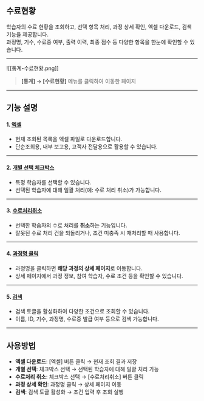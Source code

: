 ## 수료현황  

학습자의 수료 현황을 조회하고, 선택 항목 처리, 과정 상세 확인, 엑셀 다운로드, 검색 기능을 제공합니다.  
과정명, 기수, 수료증 여부, 출력 이력, 최종 점수 등 다양한 항목을 한눈에 확인할 수 있습니다.  

***
![[통계-수료현황.png]]

> **[통계] → [수료현황]** 메뉴를 클릭하여 이동한 페이지  

***

## 기능 설명  

#### 1. [엑셀](엑셀.md)
- 현재 조회된 목록을 엑셀 파일로 다운로드합니다.  
- 단순조회용, 내부 보고용, 고객사 전달용으로 활용할 수 있습니다.  
***

#### 2. [개별 선택 체크박스](수료현황-선택.md)  
- 특정 학습자를 선택할 수 있습니다.  
- 선택된 학습자에 대해 일괄 처리(예: 수료 처리 취소)가 가능합니다.  

***

#### 3. [수료처리취소](수료처리취소.md)  
- 선택한 학습자의 수료 처리를 **취소**하는 기능입니다.  
- 잘못된 수료 처리 건을 되돌리거나, 조건 미충족 시 재처리할 때 사용합니다.  

***

#### 4. [과정명 클릭](수료현황-상세.md)  
- 과정명을 클릭하면 **해당 과정의 상세 페이지**로 이동합니다.  
- 상세 페이지에서 과정 정보, 참여 학습자, 수료 조건 등을 확인할 수 있습니다.  

***

#### 5. [검색](검색.md)  
- 검색 토글을 활성화하여 다양한 조건으로 조회할 수 있습니다.  
- 이름, ID, 기수, 과정명, 수료증 발급 여부 등으로 검색 가능합니다.  

***

## 사용방법  
- **엑셀 다운로드**: [엑셀] 버튼 클릭 → 현재 조회 결과 저장  
- **개별 선택**: 체크박스 선택 → 선택된 학습자에 대해 일괄 처리 가능  
- **수료처리 취소**: 체크박스 선택 → [수료처리취소] 버튼 클릭  
- **과정 상세 확인**: 과정명 클릭 → 상세 페이지 이동  
- **검색**: 검색 토글 활성화 → 조건 입력 후 조회 실행  
